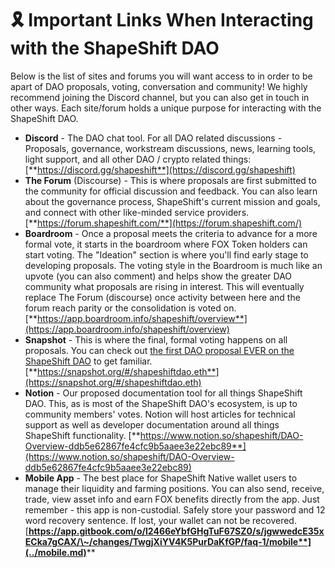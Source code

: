 # 🎗 Important Links When Interacting with the ShapeShift DAO

Below is the list of sites and forums you will want access to in order to be apart of DAO proposals, voting, conversation and community! We highly recommend joining the Discord channel, but you can also get in touch in other ways. Each site/forum holds a unique purpose for interacting with the ShapeShift DAO.

* **Discord** - The DAO chat tool. For all DAO related discussions - Proposals, governance, workstream discussions, news, learning tools, light support, and all other DAO / crypto related things: [**https://discord.gg/shapeshift**](https://discord.gg/shapeshift)
* **The Forum** (Discourse) - This is where proposals are first submitted to the community for official discussion and feedback. You can also learn about the governance process, ShapeShift's current mission and goals, and connect with other like-minded service providers. [**https://forum.shapeshift.com/**](https://forum.shapeshift.com/)
* **Boardroom** - Once a proposal meets the criteria to advance for a more formal vote, it starts in the boardroom where FOX Token holders can start voting. The "Ideation" section is where you'll find early stage to developing proposals. The voting style in the Boardroom is much like an upvote (you can also comment) and helps show the greater DAO community what proposals are rising in interest. This will eventually replace The Forum (discourse) once activity between here and the forum reach parity or the consolidation is voted on. [**https://app.boardroom.info/shapeshift/overview**](https://app.boardroom.info/shapeshift/overview)
* **Snapshot** - This is where the final, formal voting happens on all proposals. You can check out [the first DAO proposal EVER on the ShapeShift DAO](https://snapshot.org/#/shapeshiftdao.eth/proposal/QmYiLNu4TToxSdNWxN8XENKnUQfHZGa5XRWgGpPfhXQ53i) to get familiar. [**https://snapshot.org/#/shapeshiftdao.eth**](https://snapshot.org/#/shapeshiftdao.eth)
* **Notion** - Our proposed documentation tool for all things ShapeShift DAO. This, as is most of the ShapeShift DAO's ecosystem, is up to community members' votes. Notion will host articles for technical support as well as developer documentation around all things ShapeShift functionality. [**https://www.notion.so/shapeshift/DAO-Overview-ddb5e62867fe4cfc9b5aaee3e22ebc89**](https://www.notion.so/shapeshift/DAO-Overview-ddb5e62867fe4cfc9b5aaee3e22ebc89)
* **Mobile App** - The best place for ShapeShift Native wallet users to manage their liquidity and farming positions. You can also send, receive, trade, view asset info and earn FOX benefits directly from the app. Just remember - this app is non-custodial. Safely store your password and 12 word recovery sentence. If lost, your wallet can not be recovered. [**https://app.gitbook.com/o/l2466eYbfGHgTuF67SZ0/s/jgwwedcE35xECka7gCAX/\~/changes/TwgjXiYV4K5PurDaKfGP/faq-1/mobile**](../mobile.md)****
